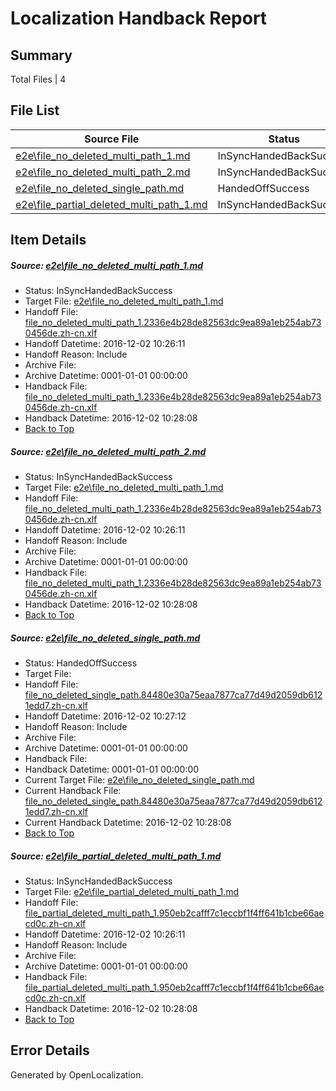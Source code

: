 # <a name='report-top'></a> Localization Handback Report

## Summary
 Total Files | 4

## File List
 Source File | Status | Details 
 ----------- | ------ | ------- 
 [e2e\file_no_deleted_multi_path_1.md](https://github.com/OpenLocalizationTestOrg/ol-test0/blob/ad9264b9c08c6c73355f5a6ed7b6aa9ee756c968/e2e/file_no_deleted_multi_path_1.md) | InSyncHandedBackSuccess | [Details](#fa57ebb29f6f0be5feb83c46b09ec58f2f78beab1)
 [e2e\file_no_deleted_multi_path_2.md](https://github.com/OpenLocalizationTestOrg/ol-test0/blob/0e1678ef6888b43e2787a2d4db04d9f9d5b36c4d/e2e/file_no_deleted_multi_path_2.md) | InSyncHandedBackSuccess | [Details](#fa57ebb29f6f0be5feb83c46b09ec58f2f78beab2)
 [e2e\file_no_deleted_single_path.md](https://github.com/OpenLocalizationTestOrg/ol-test0/blob/0e1678ef6888b43e2787a2d4db04d9f9d5b36c4d/e2e/file_no_deleted_single_path.md) | HandedOffSuccess | [Details](#b4d19d14bf3809b7284b469c219c69cac3e114453)
 [e2e\file_partial_deleted_multi_path_1.md](https://github.com/OpenLocalizationTestOrg/ol-test0/blob/ad9264b9c08c6c73355f5a6ed7b6aa9ee756c968/e2e/file_partial_deleted_multi_path_1.md) | InSyncHandedBackSuccess | [Details](#670475df875ada24ee4a30b3cda6c4316fe72b004)

## Item Details
##### <a name='fa57ebb29f6f0be5feb83c46b09ec58f2f78beab1'></a> Source: [e2e\file_no_deleted_multi_path_1.md](https://github.com/OpenLocalizationTestOrg/ol-test0/blob/ad9264b9c08c6c73355f5a6ed7b6aa9ee756c968/e2e/file_no_deleted_multi_path_1.md)
* Status: InSyncHandedBackSuccess
* Target File: [e2e\file_no_deleted_multi_path_1.md](https://github.com/OpenLocalizationTestOrg/ol-test0-zhcn/blob/d0784171128b6889480e1793ceede06aff0bba81/e2e/file_no_deleted_multi_path_1.md)
* Handoff File: [file_no_deleted_multi_path_1.2336e4b28de82563dc9ea89a1eb254ab730456de.zh-cn.xlf](https://github.com/OpenLocalizationTestOrg/ol-test0-handoff/blob/b0e12f3e6212e3858dcf9305e1c16093db27b08c/ol-handoff/OpenLocalizationTestOrg/ol-test0-zhcn/shujia/mt/file_no_deleted_multi_path_1.2336e4b28de82563dc9ea89a1eb254ab730456de.zh-cn.xlf)
* Handoff Datetime: 2016-12-02 10:26:11
* Handoff Reason: Include
* Archive File: 
* Archive Datetime: 0001-01-01 00:00:00
* Handback File: [file_no_deleted_multi_path_1.2336e4b28de82563dc9ea89a1eb254ab730456de.zh-cn.xlf](https://github.com/OpenLocalizationTestOrg/ol-test0-handback/blob/1cfacf31c02a8397c245c37f250f76dc2d6b9d0d/ol-handback/OpenLocalizationTestOrg/ol-test0-zhcn/shujia/mt/file_no_deleted_multi_path_1.2336e4b28de82563dc9ea89a1eb254ab730456de.zh-cn.xlf)
* Handback Datetime: 2016-12-02 10:28:08
* [Back to Top](#report-top)

##### <a name='fa57ebb29f6f0be5feb83c46b09ec58f2f78beab2'></a> Source: [e2e\file_no_deleted_multi_path_2.md](https://github.com/OpenLocalizationTestOrg/ol-test0/blob/0e1678ef6888b43e2787a2d4db04d9f9d5b36c4d/e2e/file_no_deleted_multi_path_2.md)
* Status: InSyncHandedBackSuccess
* Target File: [e2e\file_no_deleted_multi_path_1.md](https://github.com/OpenLocalizationTestOrg/ol-test0-zhcn/blob/d0784171128b6889480e1793ceede06aff0bba81/e2e/file_no_deleted_multi_path_1.md)
* Handoff File: [file_no_deleted_multi_path_1.2336e4b28de82563dc9ea89a1eb254ab730456de.zh-cn.xlf](https://github.com/OpenLocalizationTestOrg/ol-test0-handoff/blob/b0e12f3e6212e3858dcf9305e1c16093db27b08c/ol-handoff/OpenLocalizationTestOrg/ol-test0-zhcn/shujia/mt/file_no_deleted_multi_path_1.2336e4b28de82563dc9ea89a1eb254ab730456de.zh-cn.xlf)
* Handoff Datetime: 2016-12-02 10:26:11
* Handoff Reason: Include
* Archive File: 
* Archive Datetime: 0001-01-01 00:00:00
* Handback File: [file_no_deleted_multi_path_1.2336e4b28de82563dc9ea89a1eb254ab730456de.zh-cn.xlf](https://github.com/OpenLocalizationTestOrg/ol-test0-handback/blob/1cfacf31c02a8397c245c37f250f76dc2d6b9d0d/ol-handback/OpenLocalizationTestOrg/ol-test0-zhcn/shujia/mt/file_no_deleted_multi_path_1.2336e4b28de82563dc9ea89a1eb254ab730456de.zh-cn.xlf)
* Handback Datetime: 2016-12-02 10:28:08
* [Back to Top](#report-top)

##### <a name='b4d19d14bf3809b7284b469c219c69cac3e114453'></a> Source: [e2e\file_no_deleted_single_path.md](https://github.com/OpenLocalizationTestOrg/ol-test0/blob/0e1678ef6888b43e2787a2d4db04d9f9d5b36c4d/e2e/file_no_deleted_single_path.md)
* Status: HandedOffSuccess
* Target File: 
* Handoff File: [file_no_deleted_single_path.84480e30a75eaa7877ca77d49d2059db6121edd7.zh-cn.xlf](https://github.com/OpenLocalizationTestOrg/ol-test0-handoff/blob/434c446adb8df7da1b8f2981467ffb876c4d31b9/ol-handoff/OpenLocalizationTestOrg/ol-test0-zhcn/shujia/mt/file_no_deleted_single_path.84480e30a75eaa7877ca77d49d2059db6121edd7.zh-cn.xlf)
* Handoff Datetime: 2016-12-02 10:27:12
* Handoff Reason: Include
* Archive File: 
* Archive Datetime: 0001-01-01 00:00:00
* Handback File: 
* Handback Datetime: 0001-01-01 00:00:00
* Current Target File: [e2e\file_no_deleted_single_path.md](https://github.com/OpenLocalizationTestOrg/ol-test0-zhcn/blob/d0784171128b6889480e1793ceede06aff0bba81/e2e/file_no_deleted_single_path.md)
* Current Handback File: [file_no_deleted_single_path.84480e30a75eaa7877ca77d49d2059db6121edd7.zh-cn.xlf](https://github.com/OpenLocalizationTestOrg/ol-test0-handback/blob/1cfacf31c02a8397c245c37f250f76dc2d6b9d0d/ol-handback/OpenLocalizationTestOrg/ol-test0-zhcn/shujia/mt/file_no_deleted_single_path.84480e30a75eaa7877ca77d49d2059db6121edd7.zh-cn.xlf)
* Current Handback Datetime: 2016-12-02 10:28:08
* [Back to Top](#report-top)

##### <a name='670475df875ada24ee4a30b3cda6c4316fe72b004'></a> Source: [e2e\file_partial_deleted_multi_path_1.md](https://github.com/OpenLocalizationTestOrg/ol-test0/blob/ad9264b9c08c6c73355f5a6ed7b6aa9ee756c968/e2e/file_partial_deleted_multi_path_1.md)
* Status: InSyncHandedBackSuccess
* Target File: [e2e\file_partial_deleted_multi_path_1.md](https://github.com/OpenLocalizationTestOrg/ol-test0-zhcn/blob/d0784171128b6889480e1793ceede06aff0bba81/e2e/file_partial_deleted_multi_path_1.md)
* Handoff File: [file_partial_deleted_multi_path_1.950eb2cafff7c1eccbf1f4ff641b1cbe66aecd0c.zh-cn.xlf](https://github.com/OpenLocalizationTestOrg/ol-test0-handoff/blob/b0e12f3e6212e3858dcf9305e1c16093db27b08c/ol-handoff/OpenLocalizationTestOrg/ol-test0-zhcn/shujia/mt/file_partial_deleted_multi_path_1.950eb2cafff7c1eccbf1f4ff641b1cbe66aecd0c.zh-cn.xlf)
* Handoff Datetime: 2016-12-02 10:26:11
* Handoff Reason: Include
* Archive File: 
* Archive Datetime: 0001-01-01 00:00:00
* Handback File: [file_partial_deleted_multi_path_1.950eb2cafff7c1eccbf1f4ff641b1cbe66aecd0c.zh-cn.xlf](https://github.com/OpenLocalizationTestOrg/ol-test0-handback/blob/1cfacf31c02a8397c245c37f250f76dc2d6b9d0d/ol-handback/OpenLocalizationTestOrg/ol-test0-zhcn/shujia/mt/file_partial_deleted_multi_path_1.950eb2cafff7c1eccbf1f4ff641b1cbe66aecd0c.zh-cn.xlf)
* Handback Datetime: 2016-12-02 10:28:08
* [Back to Top](#report-top)


## Error Details

Generated by OpenLocalization.
